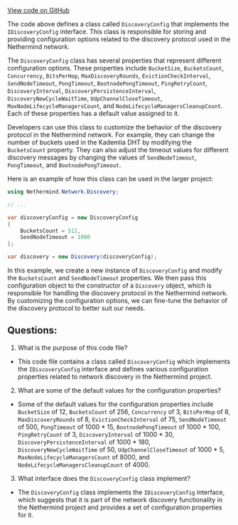 [View code on GitHub](https://github.com/NethermindEth/nethermind/src/Nethermind/Nethermind.Network.Discovery/DiscoveryConfig.cs)

The code above defines a class called `DiscoveryConfig` that implements the `IDiscoveryConfig` interface. This class is responsible for storing and providing configuration options related to the discovery protocol used in the Nethermind network.

The `DiscoveryConfig` class has several properties that represent different configuration options. These properties include `BucketSize`, `BucketsCount`, `Concurrency`, `BitsPerHop`, `MaxDiscoveryRounds`, `EvictionCheckInterval`, `SendNodeTimeout`, `PongTimeout`, `BootnodePongTimeout`, `PingRetryCount`, `DiscoveryInterval`, `DiscoveryPersistenceInterval`, `DiscoveryNewCycleWaitTime`, `UdpChannelCloseTimeout`, `MaxNodeLifecycleManagersCount`, and `NodeLifecycleManagersCleanupCount`. Each of these properties has a default value assigned to it.

Developers can use this class to customize the behavior of the discovery protocol in the Nethermind network. For example, they can change the number of buckets used in the Kademlia DHT by modifying the `BucketsCount` property. They can also adjust the timeout values for different discovery messages by changing the values of `SendNodeTimeout`, `PongTimeout`, and `BootnodePongTimeout`.

Here is an example of how this class can be used in the larger project:

```csharp
using Nethermind.Network.Discovery;

// ...

var discoveryConfig = new DiscoveryConfig
{
    BucketsCount = 512,
    SendNodeTimeout = 1000
};

var discovery = new Discovery(discoveryConfig);
```

In this example, we create a new instance of `DiscoveryConfig` and modify the `BucketsCount` and `SendNodeTimeout` properties. We then pass this configuration object to the constructor of a `Discovery` object, which is responsible for handling the discovery protocol in the Nethermind network. By customizing the configuration options, we can fine-tune the behavior of the discovery protocol to better suit our needs.
## Questions: 
 1. What is the purpose of this code file?
- This code file contains a class called `DiscoveryConfig` which implements the `IDiscoveryConfig` interface and defines various configuration properties related to network discovery in the Nethermind project.

2. What are some of the default values for the configuration properties?
- Some of the default values for the configuration properties include `BucketSize` of 12, `BucketsCount` of 256, `Concurrency` of 3, `BitsPerHop` of 8, `MaxDiscoveryRounds` of 8, `EvictionCheckInterval` of 75, `SendNodeTimeout` of 500, `PongTimeout` of 1000 * 15, `BootnodePongTimeout` of 1000 * 100, `PingRetryCount` of 3, `DiscoveryInterval` of 1000 * 30, `DiscoveryPersistenceInterval` of 1000 * 180, `DiscoveryNewCycleWaitTime` of 50, `UdpChannelCloseTimeout` of 1000 * 5, `MaxNodeLifecycleManagersCount` of 8000, and `NodeLifecycleManagersCleanupCount` of 4000.

3. What interface does the `DiscoveryConfig` class implement?
- The `DiscoveryConfig` class implements the `IDiscoveryConfig` interface, which suggests that it is part of the network discovery functionality in the Nethermind project and provides a set of configuration properties for it.